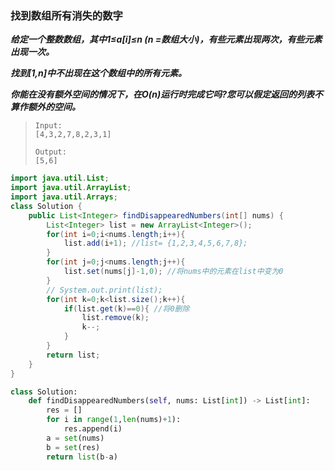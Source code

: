 ### 找到数组所有消失的数字

***给定一个整数数组，其中1≤a[i]≤n (n =数组大小)，有些元素出现两次，有些元素出现一次。***

***找到[1,n]中不出现在这个数组中的所有元素。***

***你能在没有额外空间的情况下，在O(n)运行时完成它吗?您可以假定返回的列表不算作额外的空间。***

> ```
> Input:
> [4,3,2,7,8,2,3,1]
> 
> Output:
> [5,6]
> ```

```java
import java.util.List;
import java.util.ArrayList;
import java.util.Arrays;
class Solution {
    public List<Integer> findDisappearedNumbers(int[] nums) {
        List<Integer> list = new ArrayList<Integer>();
        for(int i=0;i<nums.length;i++){
            list.add(i+1); //list= {1,2,3,4,5,6,7,8};
        }
        for(int j=0;j<nums.length;j++){
            list.set(nums[j]-1,0); //将nums中的元素在list中变为0
        }
        // System.out.print(list);
        for(int k=0;k<list.size();k++){
            if(list.get(k)==0){ //将0删除
                list.remove(k);
                k--;
            }
        }
        return list;
    }
}
```

```python
class Solution:
    def findDisappearedNumbers(self, nums: List[int]) -> List[int]:
        res = []
        for i in range(1,len(nums)+1):
            res.append(i)
        a = set(nums)
        b = set(res)
        return list(b-a)
```

